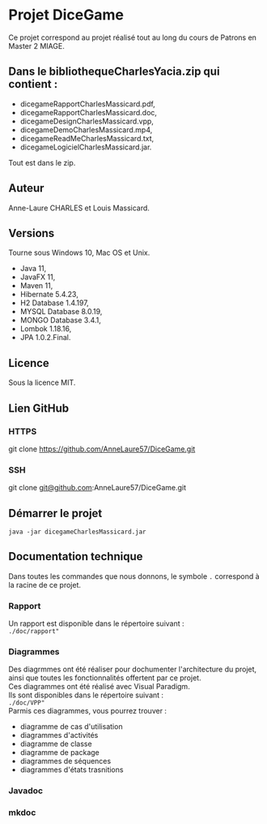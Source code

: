 # Projet DiceGame

Ce projet correspond au projet réalisé tout au long du cours de Patrons en Master 2 MIAGE.

## Dans le bibliothequeCharlesYacia.zip qui contient :

* dicegameRapportCharlesMassicard.pdf,
* dicegameRapportCharlesMassicard.doc,
* dicegameDesignCharlesMassicard.vpp,
* dicegameDemoCharlesMassicard.mp4,
* dicegameReadMeCharlesMassicard.txt,
* dicegameLogicielCharlesMassicard.jar.

Tout est dans le zip.

## Auteur

Anne-Laure CHARLES et Louis Massicard.

## Versions

Tourne sous Windows 10, Mac OS et Unix.

* Java 11,
* JavaFX 11,
* Maven 11,
* Hibernate 5.4.23,
* H2 Database 1.4.197,
* MYSQL Database 8.0.19,
* MONGO Database 3.4.1,
* Lombok 1.18.16,
* JPA 1.0.2.Final.

## Licence

Sous la licence MIT.

## Lien GitHub

### HTTPS

git clone https://github.com/AnneLaure57/DiceGame.git

### SSH

git clone git@github.com:AnneLaure57/DiceGame.git

## Démarrer le projet

```
java -jar dicegameCharlesMassicard.jar
```

## Documentation technique  

Dans toutes les commandes que nous donnons, le symbole `.` correspond à la racine de ce projet.

### Rapport

Un rapport est disponible dans le répertoire suivant :  
`./doc/rapport"`  

### Diagrammes  

Des diagrmmes ont été réaliser pour dochumenter l'architecture du projet, ainsi que toutes les fonctionnalités offertent par ce projet.  
Ces diagrammes ont été réalisé avec Visual Paradigm.  
Ils sont disponibles dans le répertoire suivant :  
`./doc/VPP"`  
Parmis ces diagrammes, vous pourrez trouver : 

* diagramme de cas d'utilisation
* diagrammes d'activités
* diagramme de classe 
* diagramme de package
* diagrammes de séquences
* diagrammes d'états trasnitions

### Javadoc

### mkdoc

